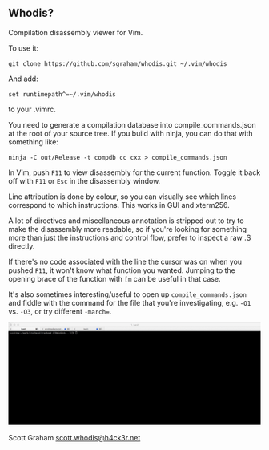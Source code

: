 Whodis?
-------

Compilation disassembly viewer for Vim.

To use it:

    git clone https://github.com/sgraham/whodis.git ~/.vim/whodis

And add:

    set runtimepath^=~/.vim/whodis

to your .vimrc.

You need to generate a compilation database into compile_commands.json at the
root of your source tree. If you build with ninja, you can do that with
something like:

    ninja -C out/Release -t compdb cc cxx > compile_commands.json

In Vim, push `F11` to view disassembly for the current function. Toggle it back
off with `F11` or `Esc` in the disassembly window.

Line attribution is done by colour, so you can visually see which lines
correspond to which instructions. This works in GUI and xterm256.

A lot of directives and miscellaneous annotation is stripped out to try to make
the disassembly more readable, so if you're looking for something more than just
the instructions and control flow, prefer to inspect a raw .S directly.

If there's no code associated with the line the cursor was on when you pushed
`F11`, it won't know what function you wanted. Jumping to the opening brace of
the function with `[m` can be useful in that case.

It's also sometimes interesting/useful to open up `compile_commands.json` and
fiddle with the command for the file that you're investigating, e.g. `-O1` vs.
`-O3`, or try different `-march=`.

![Demo](demo.gif)

Scott Graham scott.whodis@h4ck3r.net
